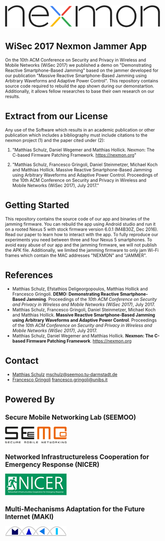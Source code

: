 ![NexMon logo](https://github.com/seemoo-lab/nexmon/raw/master/gfx/nexmon.png)

# WiSec 2017 Nexmon Jammer App

On the 10th ACM Conference on Security and Privacy in Wireless and Mobile Networks (WiSec 2017) 
we published a demo on "Demonstrating Reactive Smartphone-Based Jamming" based on the jammer 
developed for our publication "Massive Reactive Smartphone-Based Jamming using Arbitrary Waveforms
and Adaptive Power Control". This repository contains source code required to rebuild the app shown
during our demonstartion. Additionally, it allows fellow researches to base their own
research on our results.

# Extract from our License

Any use of the Software which results in an academic publication or
other publication which includes a bibliography must include
citations to the nexmon project (1) and the paper cited under (2):

1. "Matthias Schulz, Daniel Wegemer and Matthias Hollick. Nexmon:
    The C-based Firmware Patching Framework. https://nexmon.org"

2. "Matthias Schulz, Francesco Gringoli, Daniel Steinmetzer, Michael
    Koch and Matthias Hollick. Massive Reactive Smartphone-Based
    Jamming using Arbitrary Waveforms and Adaptive Power Control.
    Proceedings of the 10th ACM Conference on Security and Privacy
    in Wireless and Mobile Networks (WiSec 2017), July 2017."

# Getting Started

This repository contains the source code of our app and binaries of the jamming firmware. You can
rebuild the app using Android studio and run it on a rooted Nexus 5 with stock firmware version 
6.0.1 (M4B30Z, Dec 2016). Read our paper to learn how to interact with the app. To fully reproduce
our experiments you need between three and four Nexus 5 smartphones. To avoid easy abuse of our app
and the jamming firmware, we will not publish the APK file. Additionally, we limited the jamming 
firmware to only jam Wi-Fi frames which contain the MAC addresses "NEXMON" and "JAMMER".

# References

* Matthias Schulz, Efstathios Deligeorgopoulos, Matthias Hollick and Francesco Gringoli. **DEMO: Demonstrating Reactive Smartphone-Based Jamming**. Proceedings of the *10th ACM Conference on Security and Privacy in Wireless and Mobile Networks (WiSec 2017)*, July 2017.
* Matthias Schulz, Francesco Gringoli, Daniel Steinmetzer, Michael Koch and Matthias Hollick. **Massive Reactive Smartphone-Based Jamming using Arbitrary Waveforms and Adaptive Power Control**. Proceedings of the *10th ACM Conference on Security and Privacy in Wireless and Mobile Networks (WiSec 2017)*, July 2017.
* Matthias Schulz, Daniel Wegemer and Matthias Hollick. **Nexmon: The C-based Firmware Patching Framework**. https://nexmon.org

# Contact

* [Matthias Schulz](https://seemoo.tu-darmstadt.de/mschulz) <mschulz@seemoo.tu-darmstadt.de>
* [Francesco Gringoli](http://netweb.ing.unibs.it/~gringoli/) <francesco.gringoli@unibs.it>

# Powered By

## Secure Mobile Networking Lab (SEEMOO)
<a href="https://www.seemoo.tu-darmstadt.de">![SEEMOO logo](https://github.com/seemoo-lab/nexmon/raw/master/gfx/seemoo.png)</a>
## Networked Infrastructureless Cooperation for Emergency Response (NICER)
<a href="https://www.nicer.tu-darmstadt.de">![NICER logo](https://github.com/seemoo-lab/nexmon/raw/master/gfx/nicer.png)</a>
## Multi-Mechanisms Adaptation for the Future Internet (MAKI)
<a href="http://www.maki.tu-darmstadt.de/">![MAKI logo](https://github.com/seemoo-lab/nexmon/raw/master/gfx/maki.png)</a>
